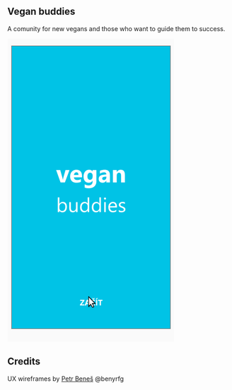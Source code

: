 Vegan buddies
-------------

A comunity for new vegans and those who want to guide them to success.

![screencast](./img/vegan-buddies-screencast.gif)

Credits
-------

UX wireframes by [Petr Beneš](https://petben.cz/) @benyrfg
